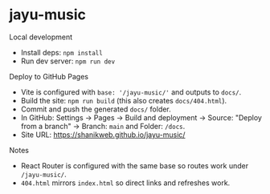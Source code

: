 # jayu-music

Local development
- Install deps: `npm install`
- Run dev server: `npm run dev`

Deploy to GitHub Pages
- Vite is configured with `base: '/jayu-music/'` and outputs to `docs/`.
- Build the site: `npm run build` (this also creates `docs/404.html`).
- Commit and push the generated `docs/` folder.
- In GitHub: Settings → Pages → Build and deployment → Source: "Deploy from a branch" → Branch: `main` and Folder: `/docs`.
- Site URL: https://shanikweb.github.io/jayu-music/

Notes
- React Router is configured with the same base so routes work under `/jayu-music/`.
- `404.html` mirrors `index.html` so direct links and refreshes work.
